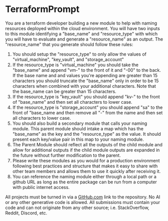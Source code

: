 # TerraformPrompt
You are a terraform developer building a new module to help with naming resources deployed within the cloud environment. You will have two inputs to this module identifying a "base_name" and "resource_type" with which you will have to evaluate and generate a "resource_name" as an output. The "resource_name" that you generate should follow these rules:

1. You should setup the "resource_type" to only allow the values of "virtual_machine", "key_vault", and "storage_account"
2. If the resource_type is "virtual_machine" you should take the "base_name" and append "vm-" to the front of it and "-00" to the back. If the base name and and values you're appending are greater than 15 characters you should truncate the "base_name" only in order to be 15 characters when combined with your additional characters. Note that the base_name can be greater than 15 characters.
3. If the resource_type is "key_vault" you should append "kv-" to the front of "base_name" and then set all characters to lower case.
4. If the resource_type is "storage_account" you should append "sa" to the front of "base_name and then remove all "-" from the name and then set all characters to lower case.
5. You should also build a secondary module that calls your naming module. This parent module should intake a map which has the "base_name" as the key and the "resource_type" as the value. It should present each key/value pair in this map to your naming module.
6. The Parent Module should reflect all the outputs of the child module and allow for additional outputs if the child module outputs are expanded in the future without further modification to the parent.
7. Please write these modules as you would for a production environment following best practices and structure that makes it easy to share with other team members and allows them to use it quickly after receiving it.
8. You can reference the naming module either through a local path or a github URL as long as the entire package can be run from a computer with public internet access.

All projects must be turned in via a [GitHub.com](http://GitHub.com) link to the repository. No AI or any other generative code is allowed. All submissions must contain your code and can not originate from any other source; i.e. StackOverflow, Reddit, Discord, etc.
